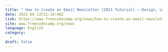 ```yaml
---
title: " How to Create an Email Newsletter [2021 Tutorial] – Design, Layout, Send "
date: 2021-05-13T21:19:40Z
link: https://www.freecodecamp.org/news/how-to-create-an-email-newsletter-design-layout-send/?utm_medium=RSS&utm_source=news.12bit.vn
site: www.freecodecamp.org/news
language: English
category:
  -   
draft: false
---
```

